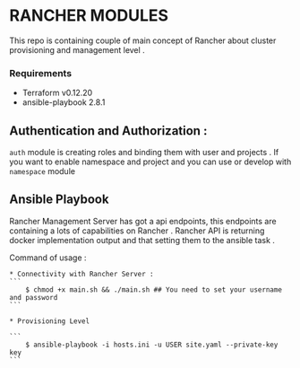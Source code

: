 # RANCHER MODULES
This repo is containing couple of main concept of Rancher about cluster provisioning and management level . 

### Requirements 

* Terraform v0.12.20
* ansible-playbook 2.8.1

## Authentication and Authorization : 
`auth` module is creating roles and binding them with user and projects  . If you want to enable namespace and project and you can use or develop with `namespace` module

## Ansible Playbook 

Rancher Management Server has got a api endpoints, this endpoints are containing a lots of capabilities on Rancher . Rancher API is returning docker implementation output and that setting them to the ansible task .

Command of usage : 

    * Connectivity with Rancher Server : 
    ```
        $ chmod +x main.sh && ./main.sh ## You need to set your username and password
    ```

    * Provisioning Level 

    ```
        $ ansible-playbook -i hosts.ini -u USER site.yaml --private-key key
    ```